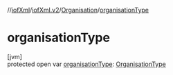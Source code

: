 //[iofXml](../../../index.md)/[iofXml.v2](../index.md)/[Organisation](index.md)/[organisationType](organisation-type.md)

# organisationType

[jvm]\
protected open var [organisationType](organisation-type.md): [OrganisationType](../-organisation-type/index.md)
